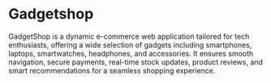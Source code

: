 # Gadgetshop
GadgetShop is a dynamic e-commerce web application tailored for tech enthusiasts, offering a wide selection of gadgets including smartphones, laptops, smartwatches, headphones, and accessories. It ensures smooth navigation, secure payments, real-time stock updates, product reviews, and smart recommendations for a seamless shopping experience.
